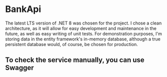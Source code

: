 # BankApi

The latest LTS version of .NET 8 was chosen for the project. I chose a clean architecture, as it will allow for easy development and maintenance in the future, as well as easy writing of unit tests. For demonstration purposes, I'm storing data in the entity framework's in-memory database, although a true persistent database would, of course, be chosen for production.

## To check the service manually, you can use Swagger
